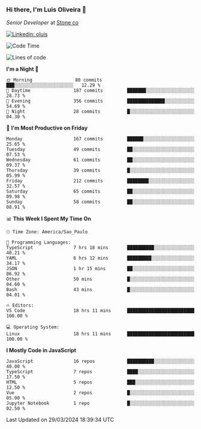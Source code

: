 ### Hi there, I'm Luis Oliveira 👋
*Senior Developer* at [Stone co](https://www.stone.com.br)  

[![Linkedin: oluis](https://img.shields.io/badge/-ooluis-blue?style=flat-square&logo=Linkedin&logoColor=white&link=https://www.linkedin.com/in/ooluis)](https://www.linkedin.com/in/ooluis/)

<!--START_SECTION:waka-->
![Code Time](http://img.shields.io/badge/Code%20Time-3%2C935%20hrs%2015%20mins-blue)

![Lines of code](https://img.shields.io/badge/From%20Hello%20World%20I%27ve%20Written-355.3%20thousand%20lines%20of%20code-blue)

**I'm a Night 🦉** 

```text
🌞 Morning                80 commits          ███░░░░░░░░░░░░░░░░░░░░░░   12.29 % 
🌆 Daytime                187 commits         ███████░░░░░░░░░░░░░░░░░░   28.73 % 
🌃 Evening                356 commits         ██████████████░░░░░░░░░░░   54.69 % 
🌙 Night                  28 commits          █░░░░░░░░░░░░░░░░░░░░░░░░   04.30 % 
```
📅 **I'm Most Productive on Friday** 

```text
Monday                   167 commits         ██████░░░░░░░░░░░░░░░░░░░   25.65 % 
Tuesday                  49 commits          ██░░░░░░░░░░░░░░░░░░░░░░░   07.53 % 
Wednesday                61 commits          ██░░░░░░░░░░░░░░░░░░░░░░░   09.37 % 
Thursday                 39 commits          █░░░░░░░░░░░░░░░░░░░░░░░░   05.99 % 
Friday                   212 commits         ████████░░░░░░░░░░░░░░░░░   32.57 % 
Saturday                 65 commits          ██░░░░░░░░░░░░░░░░░░░░░░░   09.98 % 
Sunday                   58 commits          ██░░░░░░░░░░░░░░░░░░░░░░░   08.91 % 
```


📊 **This Week I Spent My Time On** 

```text
🕑︎ Time Zone: America/Sao_Paulo

💬 Programming Languages: 
TypeScript               7 hrs 18 mins       ██████████░░░░░░░░░░░░░░░   40.21 % 
YAML                     6 hrs 12 mins       █████████░░░░░░░░░░░░░░░░   34.17 % 
JSON                     1 hr 15 mins        ██░░░░░░░░░░░░░░░░░░░░░░░   06.92 % 
Other                    50 mins             █░░░░░░░░░░░░░░░░░░░░░░░░   04.60 % 
Bash                     43 mins             █░░░░░░░░░░░░░░░░░░░░░░░░   04.01 % 

🔥 Editors: 
VS Code                  18 hrs 11 mins      █████████████████████████   100.00 % 

💻 Operating System: 
Linux                    18 hrs 11 mins      █████████████████████████   100.00 % 
```

**I Mostly Code in JavaScript** 

```text
JavaScript               16 repos            ██████████░░░░░░░░░░░░░░░   40.00 % 
TypeScript               7 repos             ████░░░░░░░░░░░░░░░░░░░░░   17.50 % 
HTML                     5 repos             ███░░░░░░░░░░░░░░░░░░░░░░   12.50 % 
Vue                      2 repos             █░░░░░░░░░░░░░░░░░░░░░░░░   05.00 % 
Jupyter Notebook         1 repo              █░░░░░░░░░░░░░░░░░░░░░░░░   02.50 % 
```




 Last Updated on 29/03/2024 18:39:34 UTC
<!--END_SECTION:waka-->
